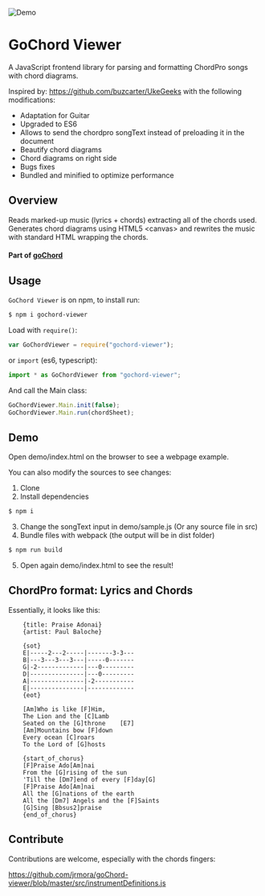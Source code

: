 ![Demo](https://github.com/jrmora/goChord-viewer/blob/master/GoChordViewer.png)

# GoChord Viewer

A JavaScript frontend library for parsing and formatting ChordPro songs with chord diagrams.

Inspired by: https://github.com/buzcarter/UkeGeeks with the following modifications:

- Adaptation for Guitar
- Upgraded to ES6
- Allows to send the chordpro songText instead of preloading it in the document
- Beautify chord diagrams
- Chord diagrams on right side
- Bugs fixes
- Bundled and minified to optimize performance

## Overview

Reads marked-up music (lyrics + chords) extracting all of the chords used.
Generates chord diagrams using HTML5 &lt;canvas&gt; and rewrites the music with standard HTML wrapping the chords.

#### Part of [goChord](https://gochord.com/)

## Usage

`GoChord Viewer` is on npm, to install run:

```sh
$ npm i gochord-viewer
```

Load with `require()`:

```javascript
var GoChordViewer = require("gochord-viewer");
```

or `import` (es6, typescript):

```javascript
import * as GoChordViewer from "gochord-viewer";
```

And call the Main class:

```javascript
GoChordViewer.Main.init(false);
GoChordViewer.Main.run(chordSheet);
```

## Demo

Open demo/index.html on the browser to see a webpage example.

You can also modify the sources to see changes:

1.  Clone
2.  Install dependencies

```sh
$ npm i
```

3.  Change the songText input in demo/sample.js (Or any source file in src)
4.  Bundle files with webpack (the output will be in dist folder)

```sh
$ npm run build
```

5.  Open again demo/index.html to see the result!

## ChordPro format: Lyrics and Chords

Essentially, it looks like this:

```
    {title: Praise Adonai}
    {artist: Paul Baloche}

    {sot}
    E|-----2---2-----|-------3-3---
    B|---3---3---3---|-----0-------
    G|-2-------------|---0---------
    D|---------------|---0---------
    A|---------------|-2-----------
    E|---------------|-------------
    {eot}

    [Am]Who is like [F]Him,
    The Lion and the [C]Lamb
    Seated on the [G]throne    [E7]
    [Am]Mountains bow [F]down
    Every ocean [C]roars
    To the Lord of [G]hosts

    {start_of_chorus}
    [F]Praise Ado[Am]nai
    From the [G]rising of the sun
    'Till the [Dm7]end of every [F]day[G]
    [F]Praise Ado[Am]nai
    All the [G]nations of the earth
    All the [Dm7] Angels and the [F]Saints
    [G]Sing [Bbsus2]praise
    {end_of_chorus}
```

## Contribute

Contributions are welcome, especially with the chords fingers:

https://github.com/jrmora/goChord-viewer/blob/master/src/instrumentDefinitions.js
